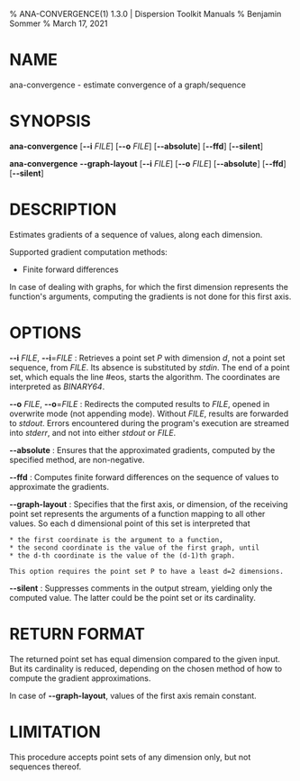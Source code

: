 % ANA-CONVERGENCE(1) 1.3.0 | Dispersion Toolkit Manuals
% Benjamin Sommer
% March 17, 2021

# NAME

ana-convergence - estimate convergence of a graph/sequence

# SYNOPSIS

**ana-convergence** [**\--i** *FILE*] [**\--o** *FILE*] [**\--absolute**] [**\--ffd**] [**\--silent**]

**ana-convergence** **\--graph-layout** [**\--i** *FILE*] [**\--o** *FILE*] [**\--absolute**] [**\--ffd**] [**\--silent**]

# DESCRIPTION

Estimates gradients of a sequence of values, along each dimension.

Supported gradient computation methods:

* Finite forward differences

In case of dealing with graphs, for which the first dimension represents the function's arguments, computing the gradients is not done for this first axis.

# OPTIONS

**\--i** *FILE*, **\--i**=*FILE*
:   Retrieves a point set *P* with dimension *d*, not a point set sequence, from *FILE*. Its absence is substituted by *stdin*. The end of a point set, which equals the line #eos, starts the algorithm. The coordinates are interpreted as *BINARY64*.

**\--o** *FILE*, **\--o**=*FILE*
:   Redirects the computed results to *FILE*, opened in overwrite mode (not appending mode). Without *FILE*, results are forwarded to *stdout*. Errors encountered during the program's execution are streamed into *stderr*, and not into either *stdout* or *FILE*.

**\--absolute**
:   Ensures that the approximated gradients, computed by the specified method, are non-negative.

**\--ffd**
:   Computes finite forward differences on the sequence of values to approximate the gradients.

**\--graph-layout**
:   Specifies that the first axis, or dimension, of the receiving point set represents the arguments of a function mapping to all other values. So each d dimensional point of this set is interpreted that

    * the first coordinate is the argument to a function,
    * the second coordinate is the value of the first graph, until
    * the d-th coordinate is the value of the (d-1)th graph.

    This option requires the point set P to have a least d=2 dimensions.

**\--silent**
:   Suppresses comments in the output stream, yielding only the computed value. The latter could be the point set or its cardinality.

# RETURN FORMAT

The returned point set has equal dimension compared to the given input. But its cardinality is reduced, depending on the chosen method of how to compute the gradient approximations. 

In case of **\--graph-layout**, values of the first axis remain constant.

# LIMITATION

This procedure accepts point sets of any dimension only, but not sequences thereof.